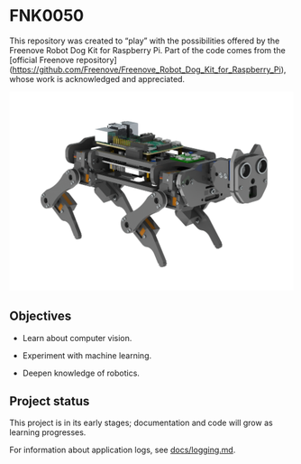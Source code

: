 #  FNK0050

This repository was created to “play” with the possibilities offered by the Freenove Robot Dog Kit for Raspberry Pi.
Part of the code comes from the [official Freenove repository] (https://github.com/Freenove/Freenove_Robot_Dog_Kit_for_Raspberry_Pi), whose work is acknowledged and appreciated.

![Icono del proyecto](docs/icon.png)

## Objectives
 
 - Learn about computer vision.

 - Experiment with machine learning.

 - Deepen knowledge of robotics.

## Project status
This project is in its early stages; documentation and code will grow as learning progresses.

For information about application logs, see [docs/logging.md](docs/logging.md).
